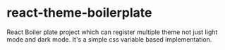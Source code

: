 # react-theme-boilerplate

React Boiler plate project which can register multiple theme not just light mode and dark mode.
It's a simple css variable based implementation.
